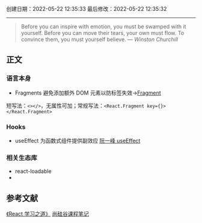 
创建日期：2022-05-22 12:35:33
最后修改：2022-05-22 12:35:32
- - -
> Before you can inspire with emotion, you must be swamped with it yourself. Before you can move their tears, your own must flow. To convince them, you must yourself believe.
> — <cite>Winston Churchill</cite>

## 正文
### 语言本身
- Fragments 避免添加额外 DOM 元素以防标签失效->[Fragment](https://zh-hans.reactjs.org/docs/fragments.html)

短写法：`<></>`，无属性可加；常规写法：`<React.Fragment key={}></React.Fragment>`
### Hooks
- useEffect 为函数式组件提供副效应
[阮一峰 useEffect](https://www.ruanyifeng.com/blog/2020/09/react-hooks-useeffect-tutorial.html)
### 相关生态库
- react-loadable
- 
## 参考文献
[《React 学习之道》](https://github.com/the-road-to-learn-react/the-road-to-learn-react-chinese)
[尚硅谷课程笔记](https://github.com/xzlaptt/React)